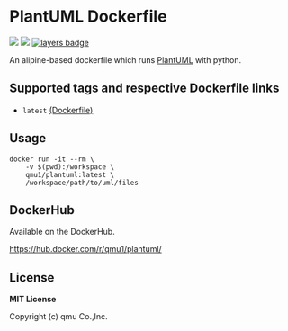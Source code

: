 # PlantUML Dockerfile 

![](https://img.shields.io/docker/pulls/qmu1/plantuml.svg)
![](https://img.shields.io/docker/build/qmu1/plantuml.svg)
[![layers badge](https://images.microbadger.com/badges/image/qmu1/plantuml.svg)](https://microbadger.com/images/qmu1/plantuml)

An alipine-based dockerfile which runs [PlantUML](https://github.com/plantuml/plantuml) with python.

## Supported tags and respective Dockerfile links

* `latest` [(Dockerfile)](https://github.com/qmu/dockerfiles/blob/master/src/plantuml/Dockerfile)

## Usage

```
docker run -it --rm \
    -v $(pwd):/workspace \
    qmu1/plantuml:latest \
    /workspace/path/to/uml/files
```

## DockerHub

Available on the DockerHub.

https://hub.docker.com/r/qmu1/plantuml/

## License 

**MIT License**

Copyright (c) qmu Co.,Inc.
